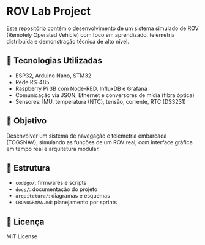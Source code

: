 # ROV Lab Project

Este repositório contém o desenvolvimento de um sistema simulado de ROV (Remotely Operated Vehicle) com foco em aprendizado, telemetria distribuída e demonstração técnica de alto nível.

## 🔧 Tecnologias Utilizadas
- ESP32, Arduino Nano, STM32
- Rede RS-485
- Raspberry Pi 3B com Node-RED, InfluxDB e Grafana
- Comunicação via JSON, Ethernet e conversores de mídia (fibra óptica)
- Sensores: IMU, temperatura (NTC), tensão, corrente, RTC (DS3231)

## 🎯 Objetivo
Desenvolver um sistema de navegação e telemetria embarcada (TOGSNAV), simulando as funções de um ROV real, com interface gráfica em tempo real e arquitetura modular.

## 📁 Estrutura
- `codigo/`: firmwares e scripts
- `docs/`: documentação do projeto
- `arquitetura/`: diagramas e esquemas
- `CRONOGRAMA.md`: planejamento por sprints

## 📜 Licença
MIT License
